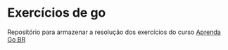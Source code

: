 # Exercícios de go
Repositório para armazenar a resolução dos exercícios do curso [Aprenda Go BR](https://www.youtube.com/watch?v=WiGU_ZB-u0w&list=PLCKpcjBB_VlBsxJ9IseNxFllf-UFEXOdg) 
